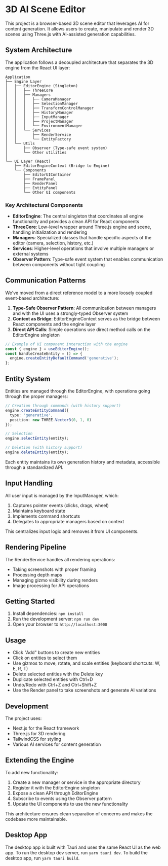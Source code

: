 # 3D AI Scene Editor

This project is a browser-based 3D scene editor that leverages AI for content generation. It allows users to create, manipulate and render 3D scenes using Three.js with AI-assisted generation capabilities.

## System Architecture

The application follows a decoupled architecture that separates the 3D engine from the React UI layer:

```
Application
├── Engine Layer
│   ├── EditorEngine (Singleton)
│   │   ├── ThreeCore
│   │   ├── Managers
│   │   │   ├── CameraManager
│   │   │   ├── SelectionManager
│   │   │   ├── TransformControlManager
│   │   │   ├── HistoryManager
│   │   │   ├── InputManager
│   │   │   ├── ProjectManager
│   │   │   └── EnvironmentManager
│   │   └── Services
│   │       ├── RenderService
│   │       └── EntityFactory
│   └── Utils
│       ├── Observer (Type-safe event system)
│       └── Other utilities
│
└── UI Layer (React)
    ├── EditorEngineContext (Bridge to Engine)
    └── Components
        ├── EditorUIContainer
        ├── FramePanel
        ├── RenderPanel
        ├── EntityPanel
        └── Other UI components
```

### Key Architectural Components

- **EditorEngine**: The central singleton that coordinates all engine functionality and provides a clean API for React components
- **ThreeCore**: Low-level wrapper around Three.js engine and scene, handling initialization and rendering
- **Managers**: Specialized classes that handle specific aspects of the editor (camera, selection, history, etc.)
- **Services**: Higher-level operations that involve multiple managers or external systems
- **Observer Pattern**: Type-safe event system that enables communication between components without tight coupling

## Communication Patterns

We've moved from a direct reference model to a more loosely coupled event-based architecture:

1. **Type-Safe Observer Pattern**: All communication between managers and with the UI uses a strongly-typed Observer system
2. **Context as Bridge**: EditorEngineContext serves as the bridge between React components and the engine layer
3. **Direct API Calls**: Simple operations use direct method calls on the EditorEngine singleton

```typescript
// Example of UI component interaction with the engine
const { engine } = useEditorEngine();
const handleCreateEntity = () => {
  engine.createEntityDefaultCommand('generative');
};
```

## Entity System

Entities are managed through the EditorEngine, with operations going through the proper managers:

```typescript
// Creation through commands (with history support)
engine.createEntityCommand({
  type: 'generative',
  position: new THREE.Vector3(0, 1, 0)
});

// Selection
engine.selectEntity(entity);

// Deletion (with history support)
engine.deleteEntity(entity);
```

Each entity maintains its own generation history and metadata, accessible through a standardized API.

## Input Handling

All user input is managed by the InputManager, which:

1. Captures pointer events (clicks, drags, wheel)
2. Maintains keyboard state
3. Implements command shortcuts
4. Delegates to appropriate managers based on context

This centralizes input logic and removes it from UI components.

## Rendering Pipeline

The RenderService handles all rendering operations:

- Taking screenshots with proper framing
- Processing depth maps
- Managing gizmo visibility during renders
- Image processing for API operations

## Getting Started

1. Install dependencies: `npm install`
2. Run the development server: `npm run dev`
3. Open your browser to `http://localhost:3000`

## Usage

- Click "Add" buttons to create new entities
- Click on entities to select them
- Use gizmos to move, rotate, and scale entities (keyboard shortcuts: W, E, R, T)
- Delete selected entities with the Delete key
- Duplicate selected entities with Ctrl+D
- Undo/Redo with Ctrl+Z and Ctrl+Shift+Z
- Use the Render panel to take screenshots and generate AI variations

## Development

The project uses:
- Next.js for the React framework
- Three.js for 3D rendering
- TailwindCSS for styling
- Various AI services for content generation

## Extending the Engine

To add new functionality:

1. Create a new manager or service in the appropriate directory
2. Register it with the EditorEngine singleton
3. Expose a clean API through EditorEngine
4. Subscribe to events using the Observer pattern
5. Update the UI components to use the new functionality

This architecture ensures clean separation of concerns and makes the codebase more maintainable.


## Desktop App

The desktop app is built with Tauri and uses the same React UI as the web app.
To run the desktop dev server, run `yarn tauri dev`.
To build the desktop app, run `yarn tauri build`.

